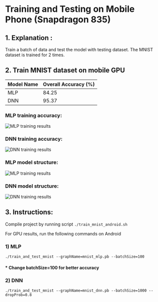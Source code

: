 # Training and Testing on Mobile Phone (Snapdragon 835)
## 1. Explanation :

Train a batch of data and test the model with testing dataset.
The MNIST dataset is trained for 2 times.

## 2. Train MNIST dataset on mobile GPU

| Model Name |  Overall Accuracy (%)  |
| :---       | :---                   |
| MLP        | 84.25                  |
| DNN        | 95.37                  |

### MLP training accuracy:

![MLP training results](https://github.com/supernovaremnant/TensorflowOpenCL-GPU/blob/feat-trainMNIST-full-speed/tensorflow/examples/train_mnist/logTrainOnGpu/Adreno540/trainingLog/mlp/Screen%20Shot%202018-03-27%20at%2010.33.57%20AM.png)

### DNN training accuracy:

![DNN training results](https://github.com/supernovaremnant/TensorflowOpenCL-GPU/blob/feat-trainMNIST-full-speed/tensorflow/examples/train_mnist/logTrainOnGpu/Adreno540/trainingLog/dnn/Screen%20Shot%202018-03-27%20at%207.33.52%20AM.png)

### MLP model structure:

![MLP training results](https://github.com/supernovaremnant/TensorflowOpenCL-GPU/blob/feat-trainMNIST-full-speed/tensorflow/examples/train_mnist/logTrainOnGpu/Adreno540/trainingLog/mlp/graph_large_attrs_key%3D_too_large_attrs%26limit_attr_size%3D1024%26run%3D.png)

### DNN model structure:

![DNN training results](https://github.com/supernovaremnant/TensorflowOpenCL-GPU/blob/feat-trainMNIST-full-speed/tensorflow/examples/train_mnist/logTrainOnGpu/Adreno540/trainingLog/dnn/graph_large_attrs_key%3D_too_large_attrs%26limit_attr_size%3D1024%26run%3D.png)

## 3. Instructions:

Compile project by running script `./train_mnist_android.sh`

For GPU results, run the following commands on Android

### 1) MLP
`./train_and_test_mnist --graphName=mnist_mlp.pb --batchSize=100`
#### * Change batchSize=100 for better accuracy
### 2) DNN
`./train_and_test_mnist --graphName=mnist_dnn.pb --batchSize=1000 --dropProb=0.8`
